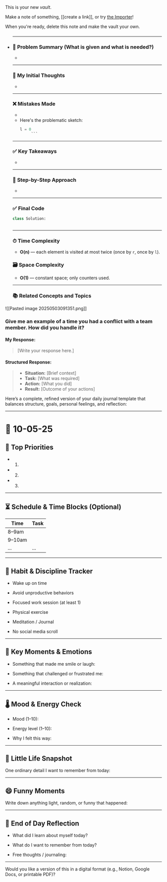 This is your new *vault*.

Make a note of something, [[create a link]], or try [the Importer](https://help.obsidian.md/Plugins/Importer)!

When you're ready, delete this note and make the vault your own.


- ### 
    
    ---

    ### 🧾 Problem Summary (What is given and what is needed?) 
    - 

    ---

    ### 💭 My Initial Thoughts
    - 

    ---

    ### ❌ Mistakes Made
    - 
    - Here's the problematic sketch:
      ```python
      l = 0
           ```

    ---

    ### ✅ Key Takeaways
    - 

    ---

    ### 🧭 Step-by-Step Approach
    - 
    ---

    ### ✅ Final Code

    ```python
    class Solution:
     
    ```

    ---

    ### ⏱ Time Complexity
    - **O(n)** — each element is visited at most twice (once by `r`, once by `l`).

    ### 🗃 Space Complexity
    - **O(1)** — constant space; only counters used.

    ---

    ### 📚 Related Concepts and Topics




![[Pasted image 20250503091351.png]]



### Give me an example of a time you had a conflict with a team member. How did you handle it?

#### My Response:
>[Write your response here.]

#### Structured Response:
>- **Situation:** [Brief context]
>- **Task:** [What was required]
>- **Action:** [What you did]
>- **Result:** [Outcome of your actions]




Here’s a complete, refined version of your daily journal template that balances structure, goals, personal feelings, and reflection:

---

# 📅 10-05-25

## 🎯 Top Priorities

-  1.
    
-  2.
    
-  3.
    

---

## ⏳ Schedule & Time Blocks (Optional)

|Time|Task|
|---|---|
|8–9am||
|9–10am||
|...|...|

---

## 🔄 Habit & Discipline Tracker

-  Wake up on time
    
-  Avoid unproductive behaviors
    
-  Focused work session (at least 1)
    
-  Physical exercise
    
-  Meditation / Journal
    
-  No social media scroll
    

---

## 🔑 Key Moments & Emotions

- Something that made me smile or laugh:
    
- Something that challenged or frustrated me:
    
- A meaningful interaction or realization:
    

---

## 🌡️ Mood & Energy Check

- Mood (1–10):
    
- Energy level (1–10):
    
- Why I felt this way:
    

---

## 📸 Little Life Snapshot

One ordinary detail I want to remember from today:

---

## 😄 Funny Moments

Write down anything light, random, or funny that happened:

---

## 💭 End of Day Reflection

- What did I learn about myself today?
    
- What do I want to remember from today?
    
- Free thoughts / journaling:
    

---

Would you like a version of this in a digital format (e.g., Notion, Google Docs, or printable PDF)?